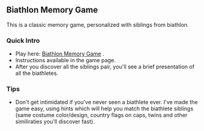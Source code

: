 ## Biathlon Memory Game

This is a classic memory game, personalized with siblings from biathlon. 


### Quick Intro

- Play here: [Biathlon Memory Game](https://silviurdr.github.io/memory-game-biathlon/) .
- Instructions available in the game page.
- After you discover all the siblings pair, you'll see a brief presentation of all the biathletes.


### Tips

- Don't get intimidated if you've never seen a biathlete ever. I've made the game easy, using hints which will help you match the biathlete siblings (same costume color/design, country flags on caps, twins and other similiraties you'll discover fast).
